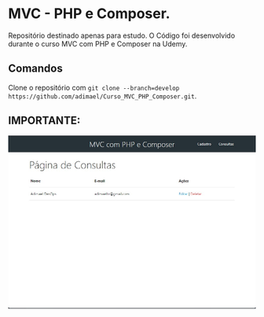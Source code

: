 # MVC - PHP e Composer.

Repositório destinado apenas para estudo. O Código foi desenvolvido durante o curso MVC com PHP e Composer na Udemy.

## Comandos

Clone o repositório com `git clone --branch=develop https://github.com/adimael/Curso_MVC_PHP_Composer.git`.

## IMPORTANTE:

![Screenshot](config/materialize/img/screenshot.PNG)
